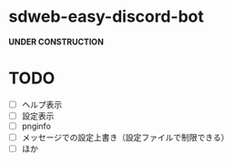 # sdweb-easy-discord-bot

**UNDER CONSTRUCTION**

# TODO

* [ ] ヘルプ表示
* [ ] 設定表示
* [ ] pnginfo
* [ ] メッセージでの設定上書き（設定ファイルで制限できる）
* [ ] ほか
